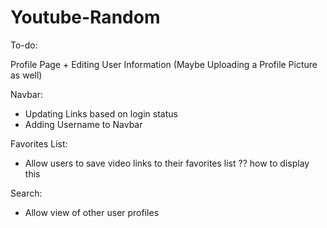 # Youtube-Random

To-do:

Profile Page + Editing User Information (Maybe Uploading a Profile Picture as well)

Navbar: 
 - Updating Links based on login status
 - Adding Username to Navbar 

Favorites List: 
 - Allow users to save video links to their favorites list
 ?? how to display this

Search: 
 - Allow view of other user profiles 


